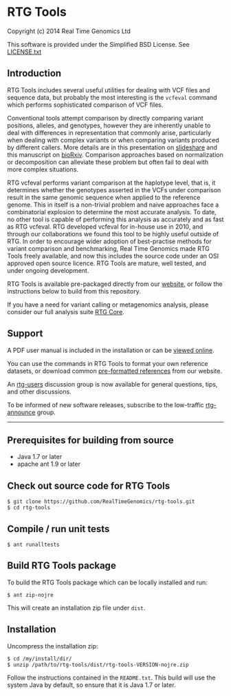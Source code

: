 # RTG Tools

Copyright (c) 2014 Real Time Genomics Ltd

This software is provided under the Simplified BSD License. See
[LICENSE.txt](LICENSE.txt)

## Introduction

RTG Tools includes several useful utilities for dealing with VCF files
and sequence data, but probably the most interesting is the `vcfeval`
command which performs sophisticated comparison of VCF
files.

Conventional tools attempt comparison by directly comparing variant
positions, alleles, and genotypes, however they are inherently unable
to deal with differences in representation that commonly arise,
particularly when dealing with complex variants or when comparing
variants produced by different callers.  More details are in this
presentation on
[slideshare](http://www.slideshare.net/GenomeInABottle/140127-rtg-vcfeval-vcf-comparison-tool)
and this manuscript on
[bioRxiv](http://biorxiv.org/content/early/2015/08/02/023754).
Comparison approaches based on normalization or decomposition can
alleviate these problem but often fail to deal with more complex
situations.

RTG vcfeval performs variant comparison at the haplotype level, that
is, it determines whether the genotypes asserted in the VCFs under
comparison result in the same genomic sequence when applied to the
reference genome.  This in itself is a non-trivial problem and naive
approaches face a combinatorial explosion to determine the most
accurate analysis.  To date, no other tool is capable of performing
this analysis as accurately and as fast as RTG vcfeval.  RTG developed
vcfeval for in-house use in 2010, and through our collaborations we
found this tool to be highly useful outside of RTG.  In order to
encourage wider adoption of best-practise methods for variant
comparison and benchmarking, Real Time Genomics made RTG Tools freely
available, and now this includes the source code under an OSI approved
open source licence.  RTG Tools are mature, well tested, and under
ongoing development.

RTG Tools is available pre-packaged directly from our
[website](http://realtimegenomics.com/products/rtg-tools/), or follow
the instructions below to build from this repository.

If you have a need for variant calling or metagenomics analysis,
please consider our full analysis suite
[RTG Core](http://realtimegenomics.com/products/rtg-core/).


## Support

A PDF user manual is included in the installation or can be
[viewed online](installer/resources/tools/RTGOperationsManual.pdf).

You can use the commands in RTG Tools to format your own reference
datasets, or download common
[pre-formatted references](http://realtimegenomics.com/news/pre-formatted-reference-datasets/)
from our website.

An
[rtg-users](https://groups.google.com/a/realtimegenomics.com/forum/#!forum/rtg-users)
discussion group is now available for general questions, tips, and
other discussions.

To be informed of new software releases, subscribe to the low-traffic
[rtg-announce](https://groups.google.com/a/realtimegenomics.com/forum/#!forum/rtg-announce)
group.

---

## Prerequisites for building from source

* Java 1.7 or later
* apache ant 1.9 or later

## Check out source code for RTG Tools

    $ git clone https://github.com/RealTimeGenomics/rtg-tools.git
    $ cd rtg-tools

## Compile / run unit tests

    $ ant runalltests

## Build RTG Tools package

To build the RTG Tools package which can be locally installed and run:

    $ ant zip-nojre

This will create an installation zip file under `dist`.

## Installation

Uncompress the installation zip:

    $ cd /my/install/dir/
    $ unzip /path/to/rtg-tools/dist/rtg-tools-VERSION-nojre.zip

Follow the instructions contained in the `README.txt`. This build will
use the system Java by default, so ensure that it is Java 1.7 or
later.


